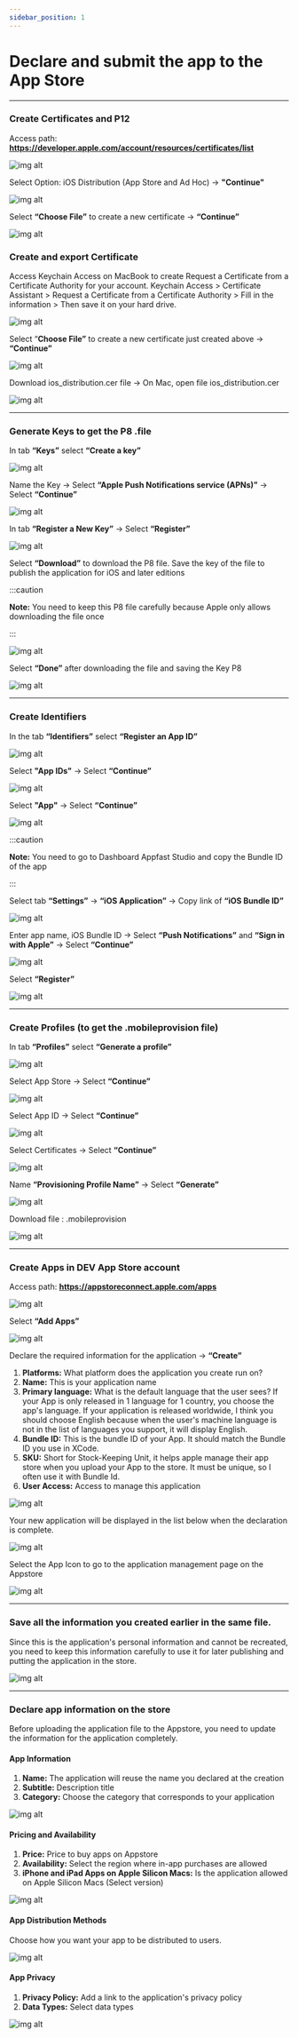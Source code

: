 ```yaml
---
sidebar_position: 1
---
```


# Declare and submit the app to the App Store
---
### Create Certificates and P12 ###

Access path: **https://developer.apple.com/account/resources/certificates/list**

![img alt](/img/publish-app/iOS/declare-apple-06.jpg)

Select Option: iOS Distribution (App Store and Ad Hoc) -> **"Continue"**

![img alt](/img/publish-app/iOS/declare-apple-07.jpg)

Select **“Choose File”** to create a new certificate -> **“Continue”**

![img alt](/img/publish-app/iOS/declare-apple-08.jpg)

### Create and export Certificate ###

Access Keychain Access on MacBook to create Request a Certificate from a Certificate Authority for your account. Keychain Access > Certificate Assistant > Request a Certificate from a Certificate Authority > Fill in the information > Then save it on your hard drive.

![img alt](/img/publish-app/iOS/declare-apple-09.jpg)

Select “**Choose File”** to create a new certificate just created above -> **“Continue”**

![img alt](/img/publish-app/iOS/declare-apple-10.jpg)

Download ios_distribution.cer file -> On Mac, open file ios_distribution.cer

![img alt](/img/publish-app/iOS/declare-apple-11.jpg)

---
### Generate Keys to get the P8 .file ###

In tab **“Keys”** select **“Create a key”**

![img alt](/img/publish-app/iOS/declare-apple-12.jpg)

Name the Key -> Select **“Apple Push Notifications service (APNs)”** -> Select **“Continue”**

![img alt](/img/publish-app/iOS/declare-apple-13.jpg)

In tab **“Register a New Key”** -> Select **“Register”**

![img alt](/img/publish-app/iOS/declare-apple-14.jpg)

Select **“Download”** to download the P8 file. Save the key of the file to publish the application for iOS and later editions

:::caution

**Note:** You need to keep this P8 file carefully because Apple only allows downloading the file once

:::

![img alt](/img/publish-app/iOS/declare-apple-15.jpg)

Select **“Done”** after downloading the file and saving the Key P8

![img alt](/img/publish-app/iOS/declare-apple-16.jpg)

---
### Create Identifiers ###

In the tab **“Identifiers”** select **“Register an App ID”**

![img alt](/img/publish-app/iOS/declare-apple-17.jpg)

Select **"App IDs"** -> Select **“Continue”**

![img alt](/img/publish-app/iOS/declare-apple-18.jpg)

Select **"App"** -> Select **“Continue”**

![img alt](/img/publish-app/iOS/declare-apple-19.jpg)

:::caution

**Note:** You need to go to Dashboard Appfast Studio and copy the Bundle ID of the app

:::

Select tab **“Settings”** -> **“iOS Application”** -> Copy link of **“iOS Bundle ID”**

![img alt](/img/publish-app/iOS/declare-apple-20.jpg)

Enter app name, iOS Bundle ID -> Select **“Push Notifications”** and **“Sign in with Apple”** -> Select **“Continue”**

![img alt](/img/publish-app/iOS/declare-apple-21.jpg)

Select **“Register”**

![img alt](/img/publish-app/iOS/declare-apple-22.jpg)

---
### Create Profiles (to get the .mobileprovision file) ###

In tab **“Profiles”** select **“Generate a profile”**

![img alt](/img/publish-app/iOS/declare-apple-23.jpg)

Select App Store -> Select **“Continue”**

![img alt](/img/publish-app/iOS/declare-apple-24.jpg)

Select App ID -> Select **“Continue”**

![img alt](/img/publish-app/iOS/declare-apple-25.jpg)

Select Certificates -> Select **“Continue”**

![img alt](/img/publish-app/iOS/declare-apple-26.jpg)

Name **“Provisioning Profile Name”** -> Select **“Generate”**

![img alt](/img/publish-app/iOS/declare-apple-27.jpg)

Download file : .mobileprovision

![img alt](/img/publish-app/iOS/declare-apple-28.jpg)

---
### Create Apps in DEV App Store account ###

Access path: **https://appstoreconnect.apple.com/apps**

![img alt](/img/publish-app/iOS/declare-apple-29.jpg)

Select **“Add Apps”**

![img alt](/img/publish-app/iOS/declare-apple-30.jpg)

Declare the required information for the application -> **“Create”**

1. **Platforms:** What platform does the application you create run on?
2. **Name:** This is your application name
3. **Primary language:** What is the default language that the user sees? If your App is only released in 1 language for 1 country, you choose the app's language. If your application is released worldwide, I think you should choose English because when the user's machine language is not in the list of languages ​​you support, it will display English.
4. **Bundle ID:** This is the bundle ID of your App. It should match the Bundle ID you use in XCode.
5. **SKU:** Short for Stock-Keeping Unit, it helps apple manage their app store when you upload your App to the store. It must be unique, so I often use it with Bundle Id.
6. **User Access:** Access to manage this application

![img alt](/img/publish-app/iOS/declare-apple-31.jpg)

Your new application will be displayed in the list below when the declaration is complete.

![img alt](/img/publish-app/iOS/declare-apple-32.jpg)

Select the App Icon to go to the application management page on the Appstore

![img alt](/img/publish-app/iOS/declare-apple-33.jpg)

---
### Save all the information you created earlier in the same file. ###

Since this is the application's personal information and cannot be recreated, you need to keep this information carefully to use it for later publishing and putting the application in the store.

![img alt](/img/publish-app/iOS/declare-apple-34.jpg)

---
### Declare app information on the store ###

Before uploading the application file to the Appstore, you need to update the information for the application completely.

#### App Information ####
1. **Name:** The application will reuse the name you declared at the creation
2. **Subtitle:** Description title
3. **Category:** Choose the category that corresponds to your application

![img alt](/img/publish-app/iOS/declare-apple-35.jpg)

#### Pricing and Availability ####
1. **Price:** Price to buy apps on Appstore
2. **Availability:** Select the region where in-app purchases are allowed
3. **iPhone and iPad Apps on Apple Silicon Macs:** Is the application allowed on Apple Silicon Macs (Select version)

![img alt](/img/publish-app/iOS/declare-apple-36.jpg)

#### App Distribution Methods #### 
Choose how you want your app to be distributed to users.

![img alt](/img/publish-app/iOS/declare-apple-37.jpg)

#### App Privacy ####
1. **Privacy Policy:** Add a link to the application's privacy policy
2. **Data Types:** Select data types

![img alt](/img/publish-app/iOS/declare-apple-38.jpg)